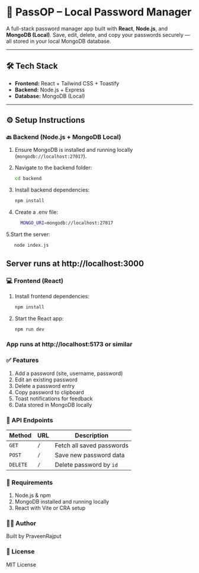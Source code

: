 # 🔐 PassOP – Local Password Manager

A full-stack password manager app built with **React**, **Node.js**, and **MongoDB (Local)**. Save, edit, delete, and copy your passwords securely — all stored in your local MongoDB database.

---

## 🛠 Tech Stack

- **Frontend:** React + Tailwind CSS + Toastify
- **Backend:** Node.js + Express
- **Database:** MongoDB (Local)

---

## ⚙️ Setup Instructions

### 🔙 Backend (Node.js + MongoDB Local)

1. Ensure MongoDB is installed and running locally (`mongodb://localhost:27017`).

2. Navigate to the backend folder:
   ```bash
   cd backend
    ```

3. Install backend dependencies:
   ```bash
   npm install
   ```
4. Create a .env file:

   ```bash
     MONGO_URI=mongodb://localhost:27017
    ```
5.Start the server:
  ```bash
     node index.js
  ```

## Server runs at http://localhost:3000
### 💻 Frontend (React)
1. Install frontend dependencies:
 
   ```bash
   npm install
   ```
2. Start the React app:
    ```bash
    npm run dev
    ```
### App runs at http://localhost:5173 or similar

### ✅ Features
1. Add a password (site, username, password)
2. Edit an existing password
3. Delete a password entry
4. Copy password to clipboard
5. Toast notifications for feedback
6. Data stored in MongoDB locally

### 📡 API Endpoints
| Method   | URL | Description               |
| -------- | --- | ------------------------- |
| `GET`    | `/` | Fetch all saved passwords |
| `POST`   | `/` | Save new password data    |
| `DELETE` | `/` | Delete password by `id`   |



### 🧪 Requirements
1. Node.js & npm
2. MongoDB installed and running locally
3. React with Vite or CRA setup

### 🧑‍💻 Author
Built by PraveenRajput 
### 📜 License
MIT License
